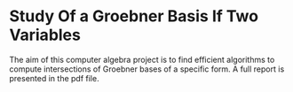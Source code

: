 # Study Of a Groebner Basis If Two Variables

The aim of this computer algebra project is to find efficient algorithms to compute intersections of Groebner bases of a specific form. A full report is presented in the pdf file. 
